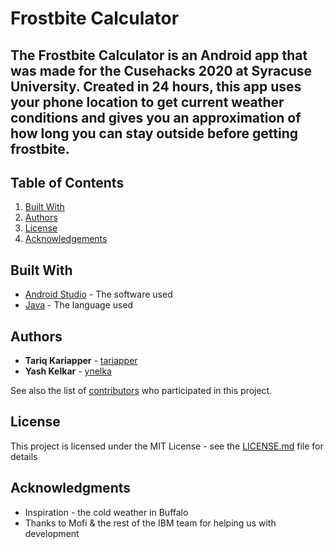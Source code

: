 # Frostbite Calculator

The Frostbite Calculator is an Android app that was made for the Cusehacks 2020 at Syracuse University. Created in 24 hours, this app uses your phone location to get current weather conditions and gives you an approximation of how long you can stay outside before getting frostbite.
---

## Table of Contents
1. [Built With](#built-with)
2. [Authors](#authors)
3. [License](#license)
4. [Acknowledgements](#acknowledgements)

## Built With

* [Android Studio](https://developer.android.com/studio/) - The software used
* [Java](https://www.java.com/en/) - The language used

## Authors

* **Tariq Kariapper** - [tariapper](https://github.com/tariapper)
* **Yash Kelkar** - [ynelka](https://github.com/ynelka)

See also the list of [contributors](https://github.com/your/project/contributors) who participated in this project.

## License

This project is licensed under the MIT License - see the [LICENSE.md](LICENSE.md) file for details

## Acknowledgments

* Inspiration - the cold weather in Buffalo
* Thanks to Mofi & the rest of the IBM team for helping us with development
